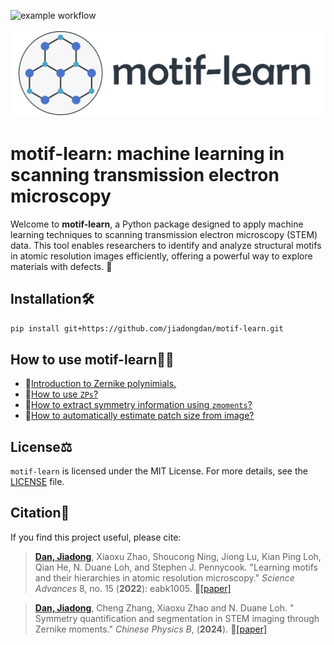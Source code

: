 ![example workflow](https://github.com/jiadongdan/motif-learn/actions/workflows/ci.yml/badge.svg)

![Logo](notebooks/motif-learn%20logo.png)

# motif-learn: machine learning in scanning transmission electron microscopy

Welcome to **motif-learn**, a Python package designed to apply machine learning techniques to scanning transmission electron microscopy (STEM) data. This tool enables researchers to identify and analyze structural motifs in atomic resolution images efficiently, offering a powerful way to explore materials with defects. 🚀

## Installation🛠️

```bash
pip install git+https://github.com/jiadongdan/motif-learn.git
```

## How to use motif-learn👨‍🏫

* 📘[Introduction to Zernike polynimials.](https://github.com/jiadongdan/motif-learn/blob/main/notebooks/1%20Introduction%20to%20Zernike%20polynomials.ipynb)
* 🔧[How to use `ZPs`?](https://github.com/jiadongdan/motif-learn/blob/main/notebooks/2%20How%20to%20use%20ZPs.ipynb)
* 🔷[How to extract symmetry information using `zmoments`?](https://github.com/jiadongdan/motif-learn/blob/main/notebooks/3%20How%20to%20extract%20symmetry%20maps.ipynb)
* 🧩[How to automatically estimate patch size from image?](https://github.com/jiadongdan/motif-learn/blob/main/notebooks/4%20Automatic%20determination%20of%20patch%20size.ipynb)

## License⚖️

`motif-learn` is licensed under the MIT License. For more details, see the [LICENSE](https://github.com/jiadongdan/motif-learn/blob/main/LICENSE.txt) file.

## Citation📜

If you find this project useful, please cite:

> [**Dan, Jiadong**](https://jiadongdan.github.io/), Xiaoxu Zhao, Shoucong Ning, Jiong Lu, Kian Ping Loh, Qian He, N. Duane Loh, and Stephen J. Pennycook. "Learning motifs and their hierarchies in atomic resolution microscopy." *Science Advances* 8, no. 15 (**2022**): eabk1005. 📄[[paper]](https://www.science.org/doi/10.1126/sciadv.abk1005)

> [**Dan, Jiadong**](https://jiadongdan.github.io/), Cheng Zhang, Xiaoxu Zhao and N. Duane Loh. " Symmetry quantification and segmentation in STEM imaging through Zernike moments." *Chinese Physics B*, (**2024**). 📄[[paper]](https://iopscience.iop.org/article/10.1088/1674-1056/ad51f4)

